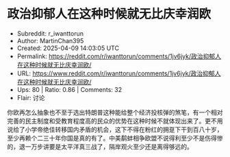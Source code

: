 # 政治抑郁人在这种时候就无比庆幸润欧

- Subreddit: r_iwanttorun
- Author: MartinChan395
- Created: 2025-04-09 14:03:05 UTC
- Permalink: https://reddit.com/r/iwanttorun/comments/1jv6jyk/政治抑郁人在这种时候就无比庆幸润欧/
- URL: https://www.reddit.com/r/iwanttorun/comments/1jv6jyk/政治抑郁人在这种时候就无比庆幸润欧/
- Ups: 80 | Ratio: 0.86 | Comments: 32
- Flair: 讨论


你欧再怎么抽象也不至于选出特朗普这种能给整个经济投核弹的煞笔，有一个相对完善的民主制度和受教育程度高的民众的优势在这种时候不就体现出来了。更不用说给了小学帝绝佳转移国内矛盾的机会，这下不得在粉红的拥趸下干到百八十岁，至少再赖个二三十年你国是真的有了。中美鹬蚌相争欧盟不说得利至少不是伤得惨的，退一万步讲要是太平洋真三战了，隔岸观火至少还是离得够远的。

